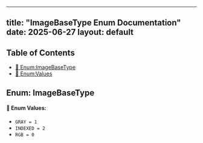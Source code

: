 <!-- Formatted by A³BS formatter.py -->
<!-- Generated by A³BS document.py -->
---
title: "ImageBaseType Enum Documentation"
date: 2025-06-27
layout: default
---

## Table of Contents
- [🔧 Enum:ImageBaseType](#enum-imagebasetype)
- [🔧 Enum:Values](#enum-values)
## Enum: ImageBaseType
#### 📝 Enum Values:
<a name="enum-values"></a>
  - `GRAY = 1`
  - `INDEXED = 2`
  - `RGB = 0`